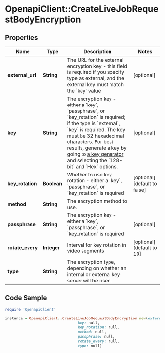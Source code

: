 # OpenapiClient::CreateLiveJobRequestBodyEncryption

## Properties

Name | Type | Description | Notes
------------ | ------------- | ------------- | -------------
**external_url** | **String** | The URL for the external encryption key - this field is required if you specify type as external, and the external key must match the &#x60;key&#x60; value | [optional] 
**key** | **String** | The encryption key - either a &#x60;key&#x60;, &#x60;passphrase&#x60;, or &#x60;key_rotation&#x60; is required; if the type is &#x60;external&#x60;, &#x60;key&#x60; is required.  The key must be 32 hexadecimal characters. For best results, generate a key by going to [a key generator](http://www.allkeysgenerator.com/Random/Security-Encryption-Key-Generator.aspx) and selecting the &#x60;128-bit&#x60; and &#x60;Hex&#x60; options. | [optional] 
**key_rotation** | **Boolean** | Whether to use key rotation - either a &#x60;key&#x60;, &#x60;passphrase&#x60;, or &#x60;key_rotation&#x60; is required | [optional] [default to false]
**method** | **String** | The encryption method to use. | 
**passphrase** | **String** | The encryption key - either a &#x60;key&#x60;, &#x60;passphrase&#x60;, or &#x60;key_rotation&#x60; is required | [optional] 
**rotate_every** | **Integer** | Interval for key rotation in video segments | [optional] [default to 10]
**type** | **String** | The encryption type, depending on whether an internal or external key server will be used. | 

## Code Sample

```ruby
require 'OpenapiClient'

instance = OpenapiClient::CreateLiveJobRequestBodyEncryption.new(external_url: null,
                                 key: null,
                                 key_rotation: null,
                                 method: null,
                                 passphrase: null,
                                 rotate_every: null,
                                 type: null)
```


